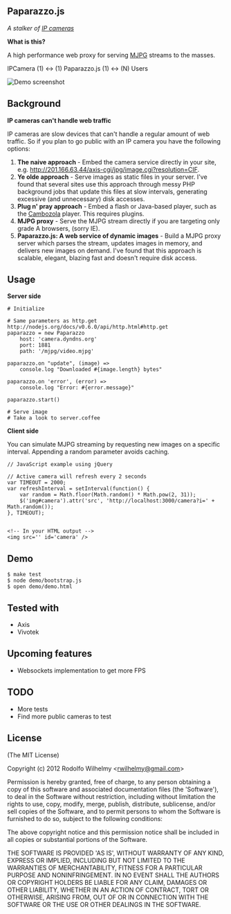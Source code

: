 Paparazzo.js
-

_A stalker of [IP cameras](http://en.wikipedia.org/wiki/IP_camera)_

**What is this?**

A high performance web proxy for serving [MJPG](http://en.wikipedia.org/wiki/Motion_JPEG) streams to the masses.

IPCamera (1) <-> (1) Paparazzo.js (1) <-> (N) Users

![Demo screenshot](https://github.com/wilhelmbot/Paparazzo.js/raw/master/mjpg_demo.gif "Streaming a VIVOTEK camera")

Background
-

**IP cameras can't handle web traffic**

IP cameras are slow devices that can't handle a regular amount of web traffic. So if you plan to go public with an IP camera you have the following options:

1. **The naive approach** - Embed the camera service directly in your site, e.g. http://201.166.63.44/axis-cgi/jpg/image.cgi?resolution=CIF.
2. **Ye olde approach** - Serve images as static files in your server. I've found that several sites use this approach through messy PHP background jobs that update this files at slow intervals, generating excessive (and unnecessary) disk accesses.
3. **Plug n' pray approach** - Embed a flash or Java-based player, such as the  [Cambozola](http://www.charliemouse.com/code/cambozola/) player. This requires plugins.
4. **MJPG proxy** - Serve the MJPG stream directly if you are targeting only grade A browsers, (sorry IE).
5. **Paparazzo.js: A web service of dynamic images** - Build a MJPG proxy server which parses the stream, updates images in memory, and delivers new images on demand. I've found that this approach is scalable, elegant, blazing fast and doesn't require disk access.

Usage
-

**Server side**

	# Initialize
	
	# Same parameters as http.get http://nodejs.org/docs/v0.6.0/api/http.html#http.get
	paparazzo = new Paparazzo 
	    host: 'camera.dyndns.org'
	    port: 1881
	    path: '/mjpg/video.mjpg'

	paparazzo.on "update", (image) => 
	    console.log "Downloaded #{image.length} bytes"

	paparazzo.on 'error', (error) => 
	    console.log "Error: #{error.message}"

	paparazzo.start()
		
	# Serve image
	# Take a look to server.coffee

**Client side**

You can simulate MJPG streaming by requesting new images on a specific interval. Appending a random parameter avoids caching.

	// JavaScript example using jQuery

	// Active camera will refresh every 2 seconds
	var TIMEOUT = 2000;
	var refreshInterval = setInterval(function() {
		var random = Math.floor(Math.random() * Math.pow(2, 31));
		$('img#camera').attr('src', 'http://localhost:3000/camera?i=' + Math.random());
	}, TIMEOUT);	


	<!-- In your HTML output -->
	<img src='' id='camera' />

Demo
-
	$ make test
	$ node demo/bootstrap.js
	$ open demo/demo.html

Tested with
-
* Axis
* Vivotek

Upcoming features
-  
* Websockets implementation to get more FPS

TODO
-  
* More tests
* Find more public cameras to test

License  
-  

(The MIT License)

Copyright (c) 2012 Rodolfo Wilhelmy <[rwilhelmy@gmail.com](mailto:rwilhelmy@gmail.com)>

Permission is hereby granted, free of charge, to any person obtaining a copy of this software and associated documentation files (the 'Software'), to deal in the Software without restriction, including without limitation the rights to use, copy, modify, merge, publish, distribute, sublicense, and/or sell copies of the Software, and to permit persons to whom the Software is furnished to do so, subject to the following conditions:

The above copyright notice and this permission notice shall be included in all copies or substantial portions of the Software.

THE SOFTWARE IS PROVIDED 'AS IS', WITHOUT WARRANTY OF ANY KIND, EXPRESS OR IMPLIED, INCLUDING BUT NOT LIMITED TO THE WARRANTIES OF MERCHANTABILITY, FITNESS FOR A PARTICULAR PURPOSE AND NONINFRINGEMENT. IN NO EVENT SHALL THE AUTHORS OR COPYRIGHT HOLDERS BE LIABLE FOR ANY CLAIM, DAMAGES OR OTHER LIABILITY, WHETHER IN AN ACTION OF CONTRACT, TORT OR OTHERWISE, ARISING FROM, OUT OF OR IN CONNECTION WITH THE SOFTWARE OR THE USE OR OTHER DEALINGS IN THE SOFTWARE.
